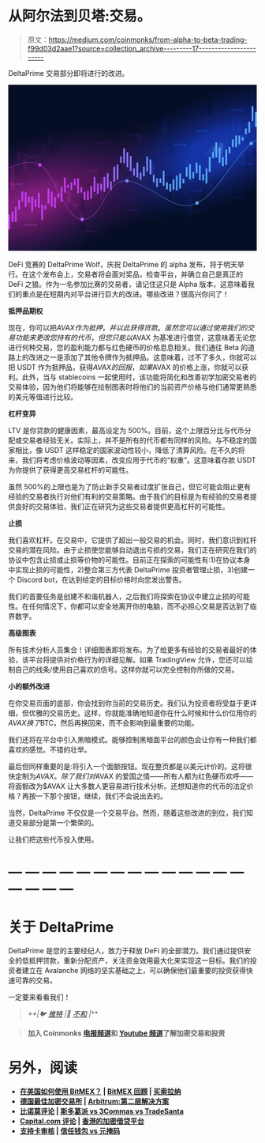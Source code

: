 # 从阿尔法到贝塔:交易。

> 原文：<https://medium.com/coinmonks/from-alpha-to-beta-trading-f99d03d2aae1?source=collection_archive---------17----------------------->

DeltaPrime 交易部分即将进行的改进。

![](img/842545052799d60c78555613ebaa57f2.png)

DeFi 竞赛的 DeltaPrime Wolf，庆祝 DeltaPrime 的 alpha 发布，将于明天举行。在这个发布会上，交易者将会面对奖品，检查平台，并确立自己是真正的 DeFi 之狼。作为一名参加比赛的交易者，请记住这只是 Alpha 版本，这意味着我们的重点是在短期内对平台进行巨大的改进。哪些改进？很高兴你问了！

**抵押品期权**

现在，你可以把$AVAX 作为抵押，并以此获得贷款。虽然您可以通过使用我们的交易功能来更改您持有的代币，但您只能以$AVAX 为基准进行借贷，这意味着无论您进行何种交易，您的盈利能力都与红色硬币的价格息息相关。我们通往 Beta 的道路上的改进之一是添加了其他令牌作为抵押品。这意味着，过不了多久，你就可以把 USDT 作为抵押品，获得$AVAX 的回报，如果$AVAX 的价格上涨，你就可以获利。此外，当与 stablecoins 一起使用时，该功能将简化和改善初学加密交易者的交易体验，因为他们将能够在绘制图表时将他们的当前资产价格与他们通常更熟悉的美元等值进行比较。

**杠杆变异**

LTV 是你贷款的健康因素，最高设定为 500%。目前，这个上限百分比与代币分配或交易者经验无关。实际上，并不是所有的代币都有同样的风险。与不稳定的国家相比，像 USDT 这样稳定的国家波动性较小，降低了清算风险。在不久的将来，我们将考虑价格波动等因素，改变应用于代币的“权重”。这意味着存款 USDT 为你提供了获得更高交易杠杆的可能性。

虽然 500%的上限也是为了防止新手交易者过度扩张自己，但它可能会阻止更有经验的交易者执行对他们有利的交易策略。由于我们的目标是为有经验的交易者提供良好的交易体验，我们正在研究为这些交易者提供更高杠杆的可能性。

**止损**

我们喜欢杠杆。在交易中，它提供了超出一般交易的机会。同时，我们意识到杠杆交易的潜在风险。由于止损使您能够自动退出亏损的交易，我们正在研究在我们的协议中包含止损或止损等价物的可能性。目前正在探索的可能性有:1)在协议本身中实现止损的可能性，2)整合第三方代表 DeltaPrime 投资者管理止损，3)创建一个 Discord bot，在达到给定的目标价格时向您发出警告。

我们的首要任务是创建不和谐机器人，之后我们将探索在协议中建立止损的可能性。在任何情况下，你都可以安全地离开你的电脑，而不必担心交易是否达到了临界数字。

**高级图表**

所有技术分析人员集合！详细图表即将发布。为了给更多有经验的交易者最好的体验，该平台将提供对价格行为的详细见解。如果 TradingView 允许，您还可以绘制自己的线条/使用自己喜欢的信号。这样你就可以完全控制你所做的交易。

**小的额外改进**

在你交易页面的底部，你会找到你当前的交易历史。我们认为投资者将受益于更详细，但优雅的交易历史。这样，你就能准确地知道你在什么时候和什么价位用你的$AVAX 换了$BTC，然后再换回来，而不会影响到最重要的功能。

我们还将在平台中引入黑暗模式。能够控制黑暗面平台的颜色会让你有一种我们都喜欢的感觉。不错的壮举。

最后但同样重要的是:将引入一个面额按钮。现在整页都是以美元计价的。这将很快定制为$AVAX。除了我们对$AVAX 的爱国之情——所有人都为红色硬币欢呼——将面额改为$AVAX 让大多数人更容易进行技术分析。还想知道你的代币的法定价格？再按一下那个按钮，继续，我们不会说出去的。

当然，DeltaPrime 不仅仅是一个交易平台。然而，随着这些改进的到位，我们知道交易部分是第一个繁荣的。

让我们把这些代币投入使用。

# — — — — — — — — — — — — — — — — — —

# 关于 DeltaPrime

DeltaPrime 是您的主要经纪人，致力于释放 DeFi 的全部潜力。我们通过提供安全的低抵押贷款，重新分配资产，关注资金效用最大化来实现这一目标。我们的投资者建立在 Avalanche 网络的坚实基础之上，可以确保他们最重要的投资获得快速可靠的交易。

一定要来看看我们！

> *[](https://deltaprime.io/)**|🐦* [*推特*](https://twitter.com/DeltaPrimeDefi) *|👾* [*不和*](https://discord.gg/9bwsnsHEzD) *|***

> **加入 Coinmonks [电报频道](https://t.me/coincodecap)和 [Youtube 频道](https://www.youtube.com/c/coinmonks/videos)了解加密交易和投资**

# **另外，阅读**

*   **[在美国如何使用 BitMEX？](https://coincodecap.com/use-bitmex-in-usa) | [BitMEX 回顾](https://coincodecap.com/bitmex-review) | [买索拉纳](https://coincodecap.com/buy-solana)**
*   **[德国最佳加密交易所](https://coincodecap.com/crypto-exchanges-in-germany) | [Arbitrum:第二层解决方案](https://coincodecap.com/arbitrum)**
*   **[比诺莫评论](https://coincodecap.com/binomo-review) | [斯多葛派 vs 3Commas vs TradeSanta](https://coincodecap.com/stoic-vs-3commas-vs-tradesanta)**
*   **[Capital.com 评论](https://coincodecap.com/capital-com-review) | [香港的加密借贷平台](https://coincodecap.com/crypto-lending-hong-kong)**
*   **[支持卡审核](https://coincodecap.com/uphold-card-review) | [信任钱包 vs 元掩码](https://coincodecap.com/trust-wallet-vs-metamask)**
